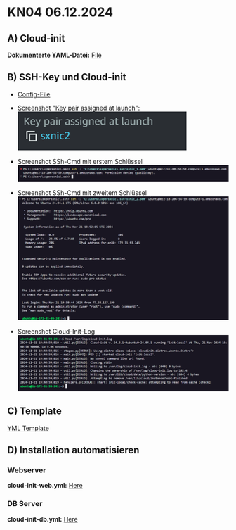 # KN04 06.12.2024 #

## A) Cloud-init ##

**Dokumenterte YAML-Datei:** [File](./Cloud-Init/Cloud-init.yml)

## B) SSH-Key und Cloud-init ##

- [Config-File](./aws_2.yml)
  
- Screenshot "Key pair assigned at launch":
    ![Key pair assigned at launch](/m346-Cloud/Images/KN04/KEY-ASSIGNED-AT-LAUNCH.png)
  
- Screenshot SSh-Cmd mit erstem Schlüssel
    ![Screenshot SSh-Cmd mit erstem Schlüssel](/m346-Cloud/Images/KN04/SSH-CMD-KEY-1.png)
  
- Screenshot SSh-Cmd mit zweitem Schlüssel
    ![Screenshot SSh-Cmd mit zweitem Schlüssel](/m346-Cloud/Images/KN04/SSH-CMD-KEY-2.png)
  
- Screenshot Cloud-Init-Log
    ![Screenshot Cloud-Init-Log](/m346-Cloud/Images/KN04/CLOUD-INIT-LOG.png)

## C) Template ##

[YML Template](./template.yml)

## D) Installation automatisieren ##

### Webserver

**cloud-init-web.yml:** [Here](/m346-Cloud/KNs/04-Cloud_init-Automatisierung/Cloud-Init/cloud-init-web.yml)

### DB Server

**cloud-init-db.yml:** [Here](/m346-Cloud/KNs/04-Cloud_init-Automatisierung/Cloud-Init/cloud-init-db.yml)


